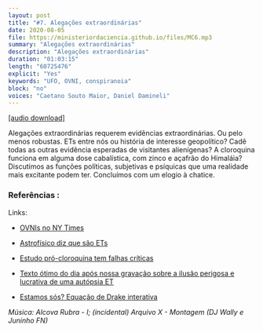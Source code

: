 ```yaml
---
layout: post
title: "#7. Alegações extraordinárias"
date: 2020-08-05
file: https://ministeriordaciencia.github.io/files/MC6.mp3
summary: "Alegações extraordinárias"
description: "Alegações extraordinárias"
duration: "01:03:15"
length: "60725476"
explicit: "Yes"
keywords: "UFO, OVNI, conspiranoia"
block: "no"
voices: "Caetano Souto Maior, Daniel Damineli"
---
```



[[audio download]](https://ministeriodaciencia.github.io/files/MC7.mp3)

Alegações extraordinárias requerem evidências extraordinárias. Ou pelo menos robustas. ETs entre nós ou história de interesse geopolítico? Cadê todas as outras evidência esperadas de visitantes alienígenas? A cloroquina funciona em alguma dose cabalística, com zinco e açafrão do Himaláia? Discutimos as funções políticas, subjetivas e psíquicas que uma realidade mais excitante podem ter. Concluímos com um elogio à chatice.

### Referências :
Links:
- [OVNIs no NY Times](https://www.nytimes.com/2020/04/28/us/pentagon-ufo-videos.html)

- [Astrofísico diz que são ETs](https://www.fox10phoenix.com/news/not-made-on-this-earth-top-secret-pentagon-ufo-task-force-reportedly-expected-to-reveal-some-findings)

- [Estudo pró-cloroquina tem falhas críticas](https://www.youtube.com/watch?v=RkNC5OQD2UE)

- [Texto ótimo do dia após nossa gravação sobre a ilusão perigosa e lucrativa de uma autópsia ET](https://www.revistaquestaodeciencia.com.br/apocalipse-now/2020/08/01/licoes-de-uma-autopsia-alienigena)

- [Estamos sós? Equação de Drake interativa](http://www.bbc.com/future/bespoke/drake)


_Música: Alcova Rubra - I; (incidental) Arquivo X - Montagem (DJ Wally e Juninho FN)_
